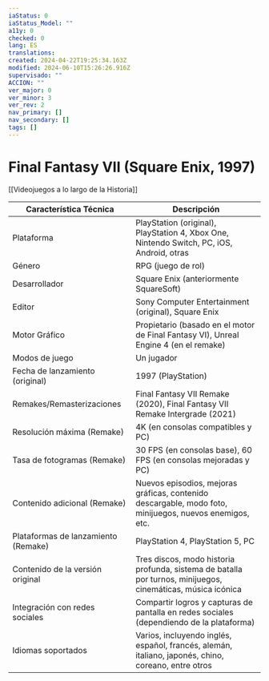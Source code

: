 ```yaml
---
iaStatus: 0
iaStatus_Model: ""
a11y: 0
checked: 0
lang: ES
translations: 
created: 2024-04-22T19:25:34.163Z
modified: 2024-06-10T15:26:26.916Z
supervisado: ""
ACCION: ""
ver_major: 0
ver_minor: 3
ver_rev: 2
nav_primary: []
nav_secondary: []
tags: []
---
```

# Final Fantasy VII (Square Enix, 1997)

[[Videojuegos a lo largo de la Historia]]

| Característica Técnica              | Descripción                                                                                                 |
| ----------------------------------- | ----------------------------------------------------------------------------------------------------------- |
| Plataforma                          | PlayStation (original), PlayStation 4, Xbox One, Nintendo Switch, PC, iOS, Android, otras                   |
| Género                              | RPG (juego de rol)                                                                                          |
| Desarrollador                       | Square Enix (anteriormente SquareSoft)                                                                      |
| Editor                              | Sony Computer Entertainment (original), Square Enix                                                         |
| Motor Gráfico                       | Propietario (basado en el motor de Final Fantasy VI), Unreal Engine 4 (en el remake)                        |
| Modos de juego                      | Un jugador                                                                                                  |
| Fecha de lanzamiento (original)     | 1997 (PlayStation)                                                                                          |
| Remakes/Remasterizaciones           | Final Fantasy VII Remake (2020), Final Fantasy VII Remake Intergrade (2021)                                 |
| Resolución máxima (Remake)          | 4K (en consolas compatibles y PC)                                                                           |
| Tasa de fotogramas (Remake)         | 30 FPS (en consolas base), 60 FPS (en consolas mejoradas y PC)                                              |
| Contenido adicional (Remake)        | Nuevos episodios, mejoras gráficas, contenido descargable, modo foto, minijuegos, nuevos enemigos, etc.     |
| Plataformas de lanzamiento (Remake) | PlayStation 4, PlayStation 5, PC                                                                            |
| Contenido de la versión original    | Tres discos, modo historia profunda, sistema de batalla por turnos, minijuegos, cinemáticas, música icónica |
| Integración con redes sociales      | Compartir logros y capturas de pantalla en redes sociales (dependiendo de la plataforma)                    |
| Idiomas soportados                  | Varios, incluyendo inglés, español, francés, alemán, italiano, japonés, chino, coreano, entre otros         |
